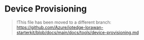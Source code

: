 # Device Provisioning

> !This file has been moved to a different branch: <https://github.com/Azure/iotedge-lorawan-starterkit/blob/docs/main/docs/tools/device-provisioning.md>